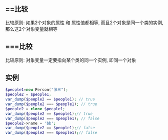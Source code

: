 ## ==比较

比较原则: 如果2个对象的属性 和 属性值都相等, 而且2个对象是同一个类的实例, 那么这2个对象变量就相等

## ===比较

比较原则:  对象变量一定要指向某个类的同一个实例, 即同一个对象

## 实例

```php
$people1=new Person("张三");
$people2 = $people1;
var_dump($people2 == $people1); // true
var_dump($people2 === $people1); // true
$people2 = clone $people1;
var_dump($people2 == $people1);// true
var_dump($people2 === $people1); // false
$people2->name = 'bb';
var_dump($people2 == $people1);// false
var_dump($people2 === $people1);// false
```



